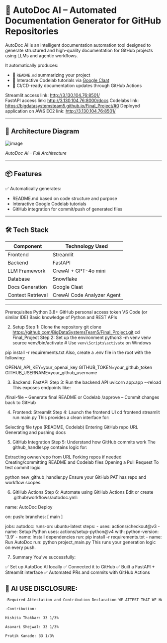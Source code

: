 # 🧠 AutoDoc AI – Automated Documentation Generator for GitHub Repositories

AutoDoc AI is an intelligent documentation automation tool designed to generate structured and high-quality documentation for GitHub projects using LLMs and agentic workflows.

It automatically produces:
- 📘 `README.md` summarizing your project
- 🧪 Interactive Codelab tutorials via [Google Claat](https://github.com/googlecodelabs/tools)
- 🔁 CI/CD-ready documentation updates through GitHub Actions

Streamlit access link: http://3.130.104.76:8501/  
FastAPI access link: http://3.130.104.76:8000/docs
Codelabs link: https://bigdatasystemsteam5.github.io/Final_Project/#0
Deployed application on AWS EC2 link: http://3.130.104.76:8501/  
 

---

## 🧭 Architecture Diagram
![image](https://github.com/user-attachments/assets/e630cd0d-c96e-4fe0-8b86-33f34a14f72f)

*AutoDoc AI – Full Architecture*

---

## 📦 Features

✅ Automatically generates:
- README.md based on code structure and purpose  
- Interactive Google Codelab tutorials  
- GitHub integration for commit/push of generated files  

---

## 🛠️ Tech Stack

| Component        | Technology Used          |
|------------------|--------------------------|
| Frontend         | Streamlit                |
| Backend          | FastAPI                  |
| LLM Framework    | CrewAI + GPT-4o mini  |
| Database         | Snowflake                |
| Docs Generation  | Google Claat             |
| Context Retrieval|CrewAI Code Analyzer Agent |

---
Prerequisites
Python 3.8+
GitHub personal access token
VS Code (or similar IDE)
Basic knowledge of Python and REST APIs

2. Setup
Step 1: Clone the repository
git clone https://github.com/BigDataSystemsTeam5/Final_Project.git
cd Final_Project
Step 2: Set up the environment
python3 -m venv venv
source venv/bin/activate  # Use `venv\Scripts\activate` on Windows

pip install -r requirements.txt
Also, create a .env file in the root with the following:

OPENAI_API_KEY=your_openai_key
GITHUB_TOKEN=your_github_token
GITHUB_USERNAME=your_github_username

3. Backend: FastAPI
Step 3: Run the backend API
uvicorn app:app --reload
This exposes endpoints like:

/final-file – Generate final README or Codelab
/approve – Commit changes back to GitHub

4. Frontend: Streamlit
Step 4: Launch the frontend UI
cd frontend
streamlit run main.py
This provides a clean interface for:

Selecting file type (README, Codelab)
Entering GitHub repo URL
Generating and pushing docs

5. GitHub Integration
Step 5: Understand how GitHub commits work
The github_handler.py contains logic for:

Extracting owner/repo from URL
Forking repos if needed
Creating/committing README and Codelab files
Opening a Pull Request
To test commit logic:

python new_github_handler.py
Ensure your GitHub PAT has repo and workflow scopes.

6. GitHub Actions
Step 6: Automate using GitHub Actions
Edit or create .github/workflows/autodoc.yml:

name: AutoDoc Deploy

on:
  push:
    branches: [ main ]

jobs:
  autodoc:
    runs-on: ubuntu-latest
    steps:
      - uses: actions/checkout@v3
      - name: Setup Python
        uses: actions/setup-python@v4
        with:
          python-version: '3.9'
      - name: Install dependencies
        run: pip install -r requirements.txt
      - name: Run AutoDoc
        run: python project_main.py
This runs your generation logic on every push.

7. Summary
You've successfully:

✅ Set up AutoDoc AI locally
✅ Connected it to GitHub
✅ Built a FastAPI + Streamlit interface
✅ Automated PRs and commits with GitHub Actions


## 📁 AI USE DISCLOSURE:

```bash
-Required Attestation and Contribution Declaration WE ATTEST THAT WE HAVEN’T USED ANY OTHER STUDENTS’ WORK IN OUR ASSIGNMENT AND ABIDE BY THE POLICIES LISTED IN THE STUDENT HANDBOOK. 

-Contribution:

Hishita Thakkar: 33 1/3%

Asavari Shejwal: 33 1/3%

Pratik Kanade: 33 1/3%
